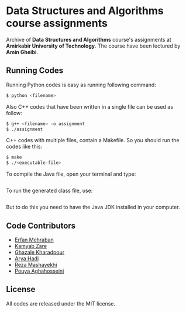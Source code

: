 # Data Structures and Algorithms course assignments

Archive of **Data Structures and Algorithms** course's assignments at **Amirkabir University of Technology**. The course have been lectured by **Amin Gheibi**.


## Running Codes

Running Python codes is easy as running following command:
```bash
$ python <filename>
```
Also C++ codes that have been written in a single file can be used as follow:
```bash
$ g++ <filename> -o assignment
$ ./assignment
```
C++ codes with multiple files, contain a Makefile. So you should run the codes like this:
```bash
$ make
$ ./<executable-file>
```
To compile the  Java file, open your terminal and type:
```javac filename.java
```
To run the generated class file, use:
```java filename
```
But to do this you need to have the Java JDK installed in your computer.


## Code Contributors

* [Erfan Mehraban](http://erfanmehraban.ir)
* [Kamyab Zare](https://github.com/kamyab98)
* [Ghazale Kharadpour](https://github.com/gazelle98)
* [Arya Hadi](http://aryaha.com)
* [Reza Mashayekhi](https://github.com/RezaMashayekhi)
* [Pouya Aghahosseini](https://github.com/pouya318)

## License

All codes are released under the MIT license.
